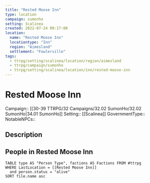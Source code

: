 ```yaml
---
title: "Rested Moose Inn"
type: location
campaign: sumonho
setting: Scalinea
created: 2022-07-24 09:17:00
location:
  name: "Rested Moose Inn"
  locationtype: "Inn"
  region: "Aimesland"
  settlement: "Fowlerville"
tags:
  - ttrpg/setting/scalinea/location/region/aimesland
  - ttrpg/campaign/sumonho
  - ttrpg/setting/scalinea/location/inn/rested-moose-inn
---
```

# Rested Moose Inn

Campaign:: [[30-39 TTRPG/32 Campaigns/32.02 SumonHo/32.02 SumonHo|34.01 SumonHo]]
Setting:: [[Scalinea]]
GovernmentType::
NotableNPCs::

## Description



## People in Rested Moose Inn

```dataview
TABLE type AS "Person Type", factions AS Factions FROM #ttrpg 
WHERE LastLocation = [[Rested Moose Inn]]
  and person.status = "alive"
SORT file.name asc
```



